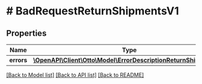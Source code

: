 # # BadRequestReturnShipmentsV1

## Properties

Name | Type | Description | Notes
------------ | ------------- | ------------- | -------------
**errors** | [**\OpenAPI\Client\Otto\Model\ErrorDescriptionReturnShipmentsV1**](ErrorDescriptionReturnShipmentsV1.md) |  | [optional]

[[Back to Model list]](../../README.md#models) [[Back to API list]](../../README.md#endpoints) [[Back to README]](../../README.md)

